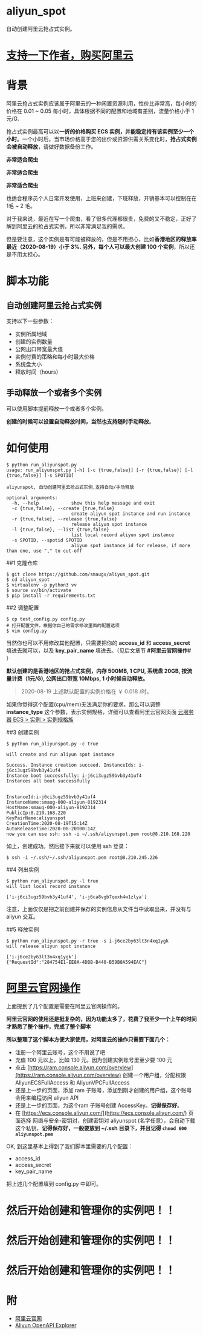 # aliyun_spot
自动创建阿里云抢占式实例。

# [支持一下作者，购买阿里云](https://www.aliyun.com/minisite/goods?userCode=c5nuzwoj)

# 背景
阿里云抢占式实例应该属于阿里云的一种闲置资源利用，性价比非常高，每小时的价格在 0.01 ~ 0.05 每小时，具体根据不同的配置和地域有差别，流量价格小于 1元/G.

抢占式实例最高可以以**一折的价格购买 ECS 实例，并能稳定持有该实例至少一个小时**。一个小时后，当市场价格高于您的出价或资源供需关系变化时，**抢占式实例会被自动释放**，请做好数据备份工作。

**非常适合爬虫**

**非常适合爬虫**

**非常适合爬虫**

也适合程序员个人日常开发使用，上班来创建，下班释放，开销基本可以控制在在 1毛 ~ 2 毛。

对于我来说，最近在写一个爬虫，看了很多代理都很贵，免费的又不稳定，正好了解到阿里云的抢占式实例，所以非常满足我的需求。

但是要注意，这个实例是有可能被释放的，但是不用担心，比如**香港地区的释放率最近（2020-08-19）小于 3%. 另外，每个人可以最大创建 100 个实例**，所以还是不用太担心。

# 脚本功能
## 自动创建阿里云抢占式实例
支持以下一些参数：

+ 实例所属地域
+ 创建的实例数量
+ 公网出口带宽最大值
+ 实例付费的策略和每小时最大价格
+ 系统盘大小
+ 释放时间（hours）

## 手动释放一个或者多个实例
可以使用脚本提前释放一个或者多个实例。

**创建的时候可以设置自动释放时间，当然也支持随时手动释放**。



# 如何使用

```
$ python run_aliyunspot.py
usage: run_aliyunspot.py [-h] [-c {true,false}] [-r {true,false}] [-l {true,false}] [-s SPOTID]

aliyunspot, 自动创建阿里云抢占式实例,支持自动/手动释放

optional arguments:
  -h, --help            show this help message and exit
  -c {true,false}, --create {true,false}
                        create aliyun spot instance and run instance
  -r {true,false}, --release {true,false}
                        release aliyun spot instance
  -l {true,false}, --list {true,false}
                        list local record aliyun spot instance
  -s SPOTID, --spotid SPOTID
                        aliyun spot instance_id for release, if more than one, use "," to cut-off
```


##1 克隆仓库

```
$ git clone https://github.com/smaugx/aliyun_spot.git
$ cd aliyun_spot
$ virtualenv -p python3 vv
$ source vv/bin/activate
$ pip install -r requirements.txt
```

##2  调整配置

```
$ cp test_config.py config.py
# 打开配置文件，根据你自己的需求修改里面的配置选项
$ vim config.py
```

当然你也可以不用修改其他配置，只需要把你的 **access\_id** 和 **access\_secret** 填进去就可以，以及 **key\_pair\_name** 填进去。（见后文章节 **#阿里云官网操作#** ）

**默认创建的是香港地区的抢占式实例，内存 500MB, 1 CPU, 系统盘 20GB, 按流量计费（1元/G), 公网出口带宽 10Mbps, 1 小时候自动释放。**

> 2020-08-19 上述默认配置的实例价格在 ￥ 0.018 /时。

如果你觉得这个配置(cpu/mem)无法满足你的要求，那么可以调整 **instance\_type** 这个参数，表示实例规格，详细可以查看阿里云官网页面 [云服务器 ECS > 实例 > 实例规格族](https://help.aliyun.com/document_detail/25378.html)


##3 创建实例

```
$ python run_aliyunspot.py -c true

will create and run aliyun spot instance

Success. Instance creation succeed. InstanceIds: i-j6ci3ugz59bvb3y41uf4
Instance boot successfully: i-j6ci3ugz59bvb3y41uf4
Instances all boot successfully


InstanceId:i-j6ci3ugz59bvb3y41uf4
InstanceName:smaug-000-aliyun-8192314
HostName:smaug-000-aliyun-8192314
PublicIp:8.210.168.220
KeyPairName:aliyunspot
CreationTime:2020-08-19T15:14Z
AutoReleaseTime:2020-08-20T00:14Z
now you can use ssh: ssh -i ~/.ssh/aliyunspot.pem root@8.210.168.220

```

如上，创建成功。然后接下来就可以使用 ssh 登录：

```
$ ssh -i ~/.ssh/~/.ssh/aliyunspot.pem root@8.210.245.226
```

##4 列出实例

```
$ python run_aliyunspot.py -l true
will list local record instance

['i-j6ci3ugz59bvb3y41uf4', 'i-j6ca8vgb7qexh4w1zlya']
```

注意，上面仅仅是把之前创建并保存的实例信息从文件当中读取出来，并没有与 aliyun 交互。

##5 释放实例

```
$ python run_aliyunspot.py -r true -s i-j6ce2by63lt3n4xq1ygk
will release aliyun spot instance

['i-j6ce2by63lt3n4xq1ygk']
{"RequestId":"284754E1-EE8A-4DBB-B440-B59B8A594EAC"}
```

# [阿里云官网操作](https://www.aliyun.com/minisite/goods?userCode=c5nuzwoj)

上面提到了几个配置是需要在阿里云官网操作的。

**阿里云官网的使用还是挺复杂的，因为功能太多了，花费了我至少一个上午的时间才熟悉了整个操作，完成了整个脚本**

**所以整理了这个脚本方便大家使用，对阿里云的操作只需要下面几个：**

+ 注册一个阿里云账号，这个不用说了吧
+ 充值 100 元以上，比如 130 元。因为创建实例账号里至少要 100 元
+ 点击 [https://ram.console.aliyun.com/overview](https://ram.console.aliyun.com/overview) 创建一个用户组，分配权限 AliyunECSFullAccess 和 AliyunVPCFullAccess
+ 还是上一步的页面，添加 ram 子账号，添加到刚才创建的用户组，这个账号会用来编程访问 aliyun API
+ 还是上一步的页面，为这个ram 子账号创建 AccessKey。**记得保存好**。
+ 在 [https://ecs.console.aliyun.com/](https://ecs.console.aliyun.com/) 页面选择 网络与安全-密钥对，创建密钥对 aliyunspot (名字任意），会自动下载这个私钥，**记得保存好，一般要放到 ~/.ssh 目录下，并且记得  `chmod 600 aliyunspot.pem`**


OK, 到这里基本上得到了我们脚本里需要的几个配置：

+ access\_id
+ access\_secret
+ key\_pair\_name


把上述几个配置填到 config.py 中即可。

# 然后开始创建和管理你的实例吧！！

# 然后开始创建和管理你的实例吧！！

# 然后开始创建和管理你的实例吧！！


# 附
+ [阿里云官网](https://www.aliyun.com/minisite/goods?userCode=c5nuzwoj)
+ [Aliyun OpenAPI Explorer](https://api.aliyun.com)


